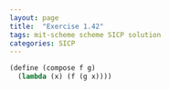 ```yaml
---
layout: page
title:  "Exercise 1.42"
tags: mit-scheme scheme SICP solution
categories: SICP
---
```

```scheme
(define (compose f g)
  (lambda (x) (f (g x))))
  ```
